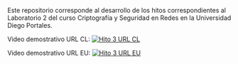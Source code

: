 Este repositorio corresponde al desarrollo de los hitos correspondientes al Laboratorio 2 del curso Criptografía y Seguridad en Redes en la Universidad Diego Portales.

Video demostrativo URL CL:
[![Hito 3 URL CL](https://img.youtube.com/vi/6CijZ7ge8UM/maxresdefault.jpg)](https://www.youtube.com/watch?v=6CijZ7ge8UM)

Video demostrativo URL EU:
[![Hito 3 URL EU](https://img.youtube.com/vi/ogoWSj8_ljg/maxresdefault.jpg)](https://www.youtube.com/watch?v=ogoWSj8_ljg)

